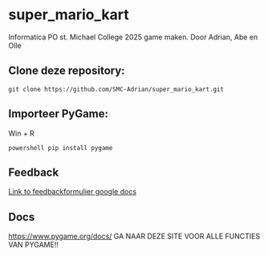 # super_mario_kart
Informatica PO st. Michael College 2025 game maken. Door Adrian, Abe en Olle

## Clone deze repository: 
```
git clone https://github.com/SMC-Adrian/super_mario_kart.git
```
## Importeer PyGame: 
Win + R
```
powershell pip install pygame
```
## Feedback
[Link to feedbackformulier google docs]([https://www.genome.gov/](https://forms.gle/uuDjGH7h73bftFTA6))

## Docs
https://www.pygame.org/docs/ GA NAAR DEZE SITE VOOR ALLE FUNCTIES VAN PYGAME!!

